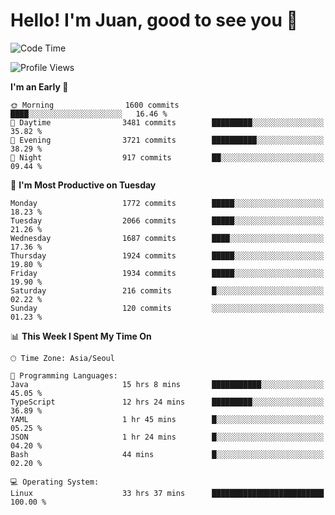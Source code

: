 # Hello! I'm Juan, good to see you 👋

<!--
**Y-k-Y/Y-k-Y** is a ✨ _special_ ✨ repository because its `README.md` (this file) appears on your GitHub profile.

Here are some ideas to get you started:

- 🔭 I’m currently working on ...
- 🌱 I’m currently learning ...
- 👯 I’m looking to collaborate on ...
- 🤔 I’m looking for help with ...
- 💬 Ask me about ...
- 📫 How to reach me: ...
- 😄 Pronouns: ...
- ⚡ Fun fact: ...
-->
<!--
![Profile views](https://gpvc.arturio.dev/Y-k-Y)

[![Omid Nikrah StackOverflow](https://github-readme-stackoverflow.vercel.app/?userID=9517076)](https://stackoverflow.com/users/9517076/i-have-10-fingers)
-->

<!--START_SECTION:waka-->
![Code Time](http://img.shields.io/badge/Code%20Time-1%2C592%20hrs%2038%20mins-blue)

![Profile Views](http://img.shields.io/badge/Profile%20Views-0-blue)

**I'm an Early 🐤** 

```text
🌞 Morning                1600 commits        ████░░░░░░░░░░░░░░░░░░░░░   16.46 % 
🌆 Daytime                3481 commits        █████████░░░░░░░░░░░░░░░░   35.82 % 
🌃 Evening                3721 commits        ██████████░░░░░░░░░░░░░░░   38.29 % 
🌙 Night                  917 commits         ██░░░░░░░░░░░░░░░░░░░░░░░   09.44 % 
```
📅 **I'm Most Productive on Tuesday** 

```text
Monday                   1772 commits        █████░░░░░░░░░░░░░░░░░░░░   18.23 % 
Tuesday                  2066 commits        █████░░░░░░░░░░░░░░░░░░░░   21.26 % 
Wednesday                1687 commits        ████░░░░░░░░░░░░░░░░░░░░░   17.36 % 
Thursday                 1924 commits        █████░░░░░░░░░░░░░░░░░░░░   19.80 % 
Friday                   1934 commits        █████░░░░░░░░░░░░░░░░░░░░   19.90 % 
Saturday                 216 commits         █░░░░░░░░░░░░░░░░░░░░░░░░   02.22 % 
Sunday                   120 commits         ░░░░░░░░░░░░░░░░░░░░░░░░░   01.23 % 
```


📊 **This Week I Spent My Time On** 

```text
🕑︎ Time Zone: Asia/Seoul

💬 Programming Languages: 
Java                     15 hrs 8 mins       ███████████░░░░░░░░░░░░░░   45.05 % 
TypeScript               12 hrs 24 mins      █████████░░░░░░░░░░░░░░░░   36.89 % 
YAML                     1 hr 45 mins        █░░░░░░░░░░░░░░░░░░░░░░░░   05.25 % 
JSON                     1 hr 24 mins        █░░░░░░░░░░░░░░░░░░░░░░░░   04.20 % 
Bash                     44 mins             █░░░░░░░░░░░░░░░░░░░░░░░░   02.20 % 

💻 Operating System: 
Linux                    33 hrs 37 mins      █████████████████████████   100.00 % 
```


<!--END_SECTION:waka-->
